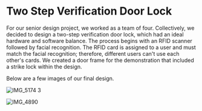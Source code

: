 # Two Step Verification Door Lock

For our senior design project, we worked as a team of four. Collectively, we decided to design a two-step verification door lock, which had an ideal hardware and software balance. The process begins with an RFID scanner followed by facial recognition. The RFID card is assigned to a user and must match the facial recognition; therefore, different users can't use each other's cards. We created a door frame for the demonstration that included a strike lock within the design.

Below are a few images of our final design. 

![IMG_5174 3](https://user-images.githubusercontent.com/98404383/208014779-8ea0b0d9-38ce-4cca-8b76-b9c9b5800800.JPG)

![IMG_4890](https://user-images.githubusercontent.com/98404383/208014792-59821517-41ce-4f4b-ada1-a424e5e08469.jpg)
